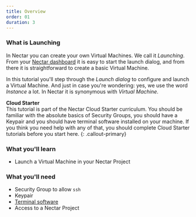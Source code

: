```yaml
---
title: Overview
order: 01
duration: 3
---
```

### What is Launching

In Nectar you can create your own Virtual Machines. We call it *Launching*.  From your [Nectar dashboard](https://dashboard.rc.nectar.org.au) it is easy to start the launch dialog, and from there it is straightforward to create a basic Virtual Machine. 

In this tutorial you'll step through the *Launch dialog* to configure and launch a Virtual Machine. And just in case you're wondering: yes, we use the word _Instance_ a lot. In Nectar it is synonymous with *Virtual Machine*.

**Cloud Starter**  
This tutorial is part of the Nectar Cloud Starter curriculum. You should be familiar with the absolute basics of Security Groups, you should have a Keypair and you should have terminal software installed on your machine. If you think you need help with any of that, you should complete Cloud Starter tutorials before you start here. 
{: .callout-primary}

### What you'll learn

- Launch a Virtual Machine in your Nectar Project

### What you'll need

- Security Group to allow `ssh`
- Keypair
- [Terminal software](https://support.ehelp.edu.au/support/solutions/articles/6000223964-terminal-software)
- Access to a Nectar Project

